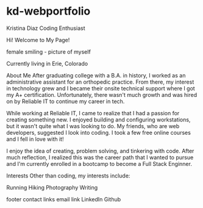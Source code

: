 # kd-webportfolio
Kristina Diaz
Coding Enthusiast

Hi! Welcome to My Page! <!--do something interactive here-->

female smiling - picture of myself

Currently living in Erie, Colorado

About Me
After graduating college with a B.A. in history, I worked as an administrative assistant for an orthopedic practice. From there, my interest in technology grew and I became their onsite technical support where I got my A+ certification. Unfortunately, there wasn't much growth and was hired on by Reliable IT to continue my career in tech.

While working at Reliable IT, I came to realize that I had a passion for creating something new. I enjoyed building and configuring workstations, but it wasn't quite what I was looking to do. My friends, who are web developers, suggested I look into coding. I took a few free online courses and I fell in love with it!

I enjoy the idea of creating, problem solving, and tinkering with code. After much reflection, I realized this was the career path that I wanted to pursue and I'm currently enrolled in a bootcamp to become a Full Stack Enginner.

Interests
Other than coding, my interests include:

Running
Hiking
Photography
Writing

footer
contact links
email link
LinkedIn <!--try logo link-->
Github <!--try logo link-->

<!--Try a different color scheme and add some JavaScript code to make it more interactive-->